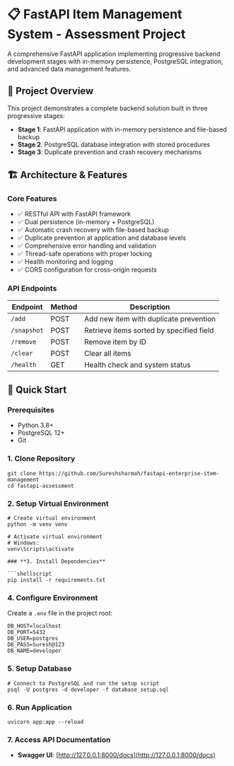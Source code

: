 # 📋 **FastAPI Item Management System - Assessment Project**

A comprehensive FastAPI application implementing progressive backend development stages with in-memory persistence, PostgreSQL integration, and advanced data management features.

## 🎯 **Project Overview**

This project demonstrates a complete backend solution built in three progressive stages:

- **Stage 1**: FastAPI application with in-memory persistence and file-based backup
- **Stage 2**: PostgreSQL database integration with stored procedures
- **Stage 3**: Duplicate prevention and crash recovery mechanisms


## 🏗️ **Architecture & Features**

### **Core Features**

- ✅ RESTful API with FastAPI framework
- ✅ Dual persistence (in-memory + PostgreSQL)
- ✅ Automatic crash recovery with file-based backup
- ✅ Duplicate prevention at application and database levels
- ✅ Comprehensive error handling and validation
- ✅ Thread-safe operations with proper locking
- ✅ Health monitoring and logging
- ✅ CORS configuration for cross-origin requests


### **API Endpoints**

| Endpoint | Method | Description
|-----|-----|-----
| `/add` | POST | Add new item with duplicate prevention
| `/snapshot` | POST | Retrieve items sorted by specified field
| `/remove` | POST | Remove item by ID
| `/clear` | POST | Clear all items
| `/health` | GET | Health check and system status


## 🚀 **Quick Start**

### **Prerequisites**

- Python 3.8+
- PostgreSQL 12+
- Git


### **1. Clone Repository**

```shellscript
git clone https://github.com/Sureshsharmah/fastapi-enterprise-item-management
cd fastapi-assessment
```

### **2. Setup Virtual Environment**

```shellscript
# Create virtual environment
python -m venv venv

# Activate virtual environment
# Windows:
venv\Scripts\activate

### **3. Install Dependencies**

```shellscript
pip install -r requirements.txt
```

### **4. Configure Environment**

Create a `.env` file in the project root:

```plaintext
DB_HOST=localhost
DB_PORT=5432
DB_USER=postgres
DB_PASS=Suresh@123
DB_NAME=developer
```

### **5. Setup Database**

```shellscript
# Connect to PostgreSQL and run the setup script
psql -U postgres -d developer -f database_setup.sql
```

### **6. Run Application**

```shellscript
uvicorn app:app --reload
```

### **7. Access API Documentation**

- **Swagger UI**: [http://127.0.0.1:8000/docs](http://127.0.0.1:8000/docs)
